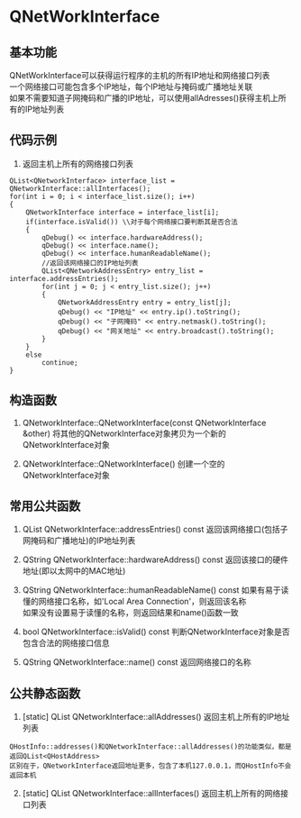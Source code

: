 # QNetWorkInterface

## 基本功能
QNetWorkInterface可以获得运行程序的主机的所有IP地址和网络接口列表  
一个网络接口可能包含多个IP地址，每个IP地址与掩码或广播地址关联  
如果不需要知道子网掩码和广播的IP地址，可以使用allAdresses()获得主机上所有的IP地址列表  


## 代码示例
1. 返回主机上所有的网络接口列表
```
QList<QNetworkInterface> interface_list = QNetworkInterface::allInterfaces();
for(int i = 0; i < interface_list.size(); i++)
{
    QNetworkInterface interface = interface_list[i];
    if(interface.isValid()) \\对于每个网络接口要判断其是否合法
    {
        qDebug() << interface.hardwareAddress();
        qDebug() << interface.name();
        qDebug() << interface.humanReadableName();
        //返回该网络接口的IP地址列表
        QList<QNetworkAddressEntry> entry_list = interface.addressEntries();
        for(int j = 0; j < entry_list.size(); j++)
        {
            QNetworkAddressEntry entry = entry_list[j];
            qDebug() << "IP地址" << entry.ip().toString();
            qDebug() << "子网掩码" << entry.netmask().toString();
            qDebug() << "网关地址" << entry.broadcast().toString();
        }
    }
    else
        continue;
}
```


## 构造函数
1. QNetworkInterface::QNetworkInterface(const QNetworkInterface &other)
将其他的QNetworkInterface对象拷贝为一个新的QNetworkInterface对象  

2. QNetworkInterface::QNetworkInterface()
创建一个空的QNetworkInterface对象  


## 常用公共函数
1. QList<QNetworkAddressEntry> QNetworkInterface::addressEntries() const
返回该网络接口(包括子网掩码和广播地址)的IP地址列表  

2. QString QNetworkInterface::hardwareAddress() const
返回该接口的硬件地址(即以太网中的MAC地址)  

3. QString QNetworkInterface::humanReadableName() const
如果有易于读懂的网络接口名称，如'Local Area Connection'，则返回该名称  
如果没有设置易于读懂的名称，则返回结果和name()函数一致  

4. bool QNetworkInterface::isValid() const
判断QNetworkInterface对象是否包含合法的网络接口信息  

5. QString QNetworkInterface::name() const
返回网络接口的名称  


## 公共静态函数
1. [static] QList<QHostAddress> QNetworkInterface::allAddresses()
返回主机上所有的IP地址列表  
```
QHostInfo::addresses()和QNetworkInterface::allAddresses()的功能类似，都是返回QList<QHostAddress>
区别在于，QNetworkInterface返回地址更多，包含了本机127.0.0.1，而QHostInfo不会返回本机
```

2. [static] QList<QNetworkInterface> QNetworkInterface::allInterfaces()
返回主机上所有的网络接口列表  

